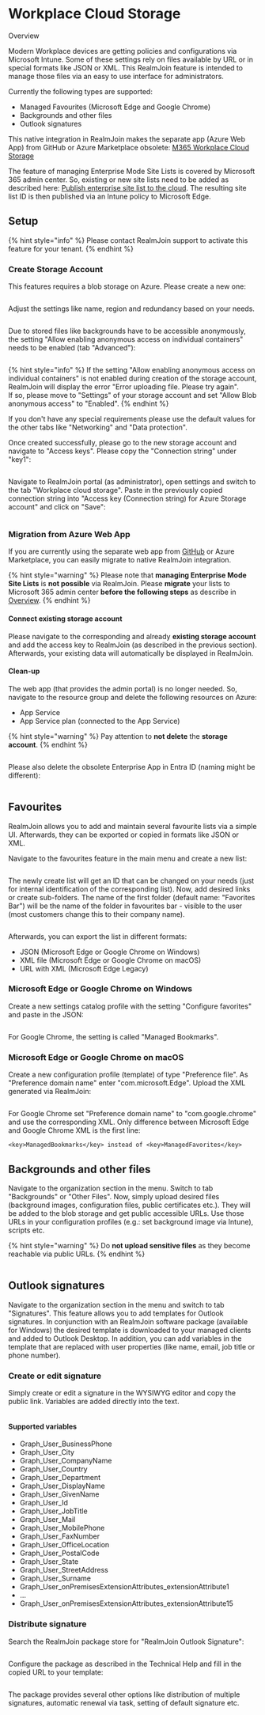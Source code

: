 # Workplace Cloud Storage

Overview

Modern Workplace devices are getting policies and configurations via Microsoft Intune. Some of these settings rely on files available by URL or in special formats like JSON or XML. This RealmJoin feature is intended to manage those files via an easy to use interface for administrators.

Currently the following types are supported:

* Managed Favourites (Microsoft Edge and Google Chrome)
* Backgrounds and other files
* Outlook signatures

This native integration in RealmJoin makes the separate app (Azure Web App) from GitHub or Azure Marketplace obsolete: [M365 Workplace Cloud Storage](https://github.com/glueckkanja/gk-m365-workplacecloudstorage)

The feature of managing Enterprise Mode Site Lists is covered by Microsoft 365 admin center. So, existing or new site lists need to be added as described here: [Publish enterprise site list to the cloud](https://learn.microsoft.com/en-us/deployedge/edge-ie-mode-cloud-site-list-mgmt#publish-enterprise-site-list-to-the-cloud-1). The resulting site list ID is then published via an Intune policy to Microsoft Edge.

## Setup

{% hint style="info" %}
Please contact RealmJoin support to activate this feature for your tenant.
{% endhint %}

### Create Storage Account

This features requires a blob storage on Azure. Please create a new one:

<figure><img src=".gitbook/assets/image (40).png" alt=""><figcaption></figcaption></figure>

Adjust the settings like name, region and redundancy based on your needs.

<figure><img src=".gitbook/assets/image (41).png" alt=""><figcaption></figcaption></figure>

Due to stored files like backgrounds have to be accessible anonymously, the setting "Allow enabling anonymous access on individual containers" needs to be enabled (tab "Advanced"):

<figure><img src=".gitbook/assets/image (58).png" alt=""><figcaption></figcaption></figure>

{% hint style="info" %}
If the setting "Allow enabling anonymous access on individual containers" is not enabled during creation of the storage account, RealmJoin will display the error "Error uploading file. Please try again".\
If so, please move to "Settings" of your storage account and set "Allow Blob anonymous access" to "Enabled".
{% endhint %}

If you don't have any special requirements please use the default values for the other tabs like "Networking" and "Data protection".

Once created successfully, please go to the new storage account and navigate to "Access keys". Please copy the "Connection string" under "key1":

<figure><img src=".gitbook/assets/image (42).png" alt=""><figcaption></figcaption></figure>

Navigate to RealmJoin portal (as administrator), open settings and switch to the tab "Workplace cloud storage". Paste in the previously copied connection string into "Access key (Connection string) for Azure Storage account" and click on "Save":

<figure><img src=".gitbook/assets/image (59).png" alt=""><figcaption></figcaption></figure>

### Migration from Azure Web App

If you are currently using the separate web app from [GitHub](https://github.com/glueckkanja/gk-m365-workplacecloudstorage) or Azure Marketplace, you can easily migrate to native RealmJoin integration.

{% hint style="warning" %}
Please note that **managing Enterprise Mode Site Lists** is **not possible** via RealmJoin. Please **migrate** your lists to Microsoft 365 admin center **before the following steps** as describe in [Overview](workplace-cloud-storage.md#overview).
{% endhint %}

#### Connect existing storage account

Please navigate to the corresponding and already **existing storage account** and add the access key to RealmJoin (as described in the previous section). Afterwards, your existing data will automatically be displayed in RealmJoin.

#### Clean-up

The web app (that provides the admin portal) is no longer needed. So, navigate to the resource group and delete the following resources on Azure:

* App Service
* App Service plan (connected to the App Service)

{% hint style="warning" %}
Pay attention to **not delete** the **storage account**.
{% endhint %}

<figure><img src=".gitbook/assets/image (44).png" alt=""><figcaption></figcaption></figure>

Please also delete the obsolete Enterprise App in Entra ID (naming might be different):

<figure><img src=".gitbook/assets/image (45).png" alt=""><figcaption></figcaption></figure>

## Favourites

RealmJoin allows you to add and maintain several favourite lists via a simple UI. Afterwards, they can be exported or copied in formats like JSON or XML.

Navigate to the favourites feature in the main menu and create a new list:

<figure><img src=".gitbook/assets/image (46).png" alt=""><figcaption></figcaption></figure>

The newly create list will get an ID that can be changed on your needs (just for internal identification of the corresponding list). Now, add desired links or create sub-folders. The name of the first folder (default name: "Favorites Bar") will be the name of the folder in favourites bar - visible to the user (most customers change this to their company name).

<figure><img src=".gitbook/assets/image (60).png" alt=""><figcaption></figcaption></figure>

Afterwards, you can export the list in different formats:

* JSON (Microsoft Edge or Google Chrome on Windows)
* XML file (Microsoft Edge or Google Chrome on macOS)
* URL with XML (Microsoft Edge Legacy)

### Microsoft Edge or Google Chrome on Windows

Create a new settings catalog profile with the setting "Configure favorites" and paste in the JSON:

<figure><img src=".gitbook/assets/image (50).png" alt=""><figcaption></figcaption></figure>

For Google Chrome, the setting is called "Managed Bookmarks".

### Microsoft Edge or Google Chrome on macOS

Create a new configuration profile (template) of type "Preference file". As "Preference domain name" enter "com.microsoft.Edge". Upload the XML generated via RealmJoin:

<figure><img src=".gitbook/assets/image (51).png" alt=""><figcaption></figcaption></figure>

For Google Chrome set "Preference domain name" to "com.google.chrome" and use the corresponding XML. Only difference between Microsoft Edge and Google Chrome XML is the first line:

```
<key>ManagedBookmarks</key> instead of <key>ManagedFavorites</key>
```

## Backgrounds and other files

Navigate to the organization section in the menu. Switch to tab "Backgrounds" or "Other Files". Now, simply upload desired files (background images, configuration files, public certificates etc.). They will be added to the blob storage and get public accessible URLs. Use those URLs in your configuration profiles (e.g.: set background image via Intune), scripts etc.

{% hint style="warning" %}
Do **not upload sensitive files** as they become reachable via public URLs.
{% endhint %}

<figure><img src=".gitbook/assets/image (52).png" alt=""><figcaption></figcaption></figure>

## Outlook signatures

Navigate to the organization section in the menu and switch to tab "Signatures". This feature allows you to add templates for Outlook signatures. In conjunction with an RealmJoin software package (available for Windows) the desired template is downloaded to your managed clients and added to Outlook Desktop. In addition, you can add variables in the template that are replaced with user properties (like name, email, job title or phone number).

### Create or edit signature

Simply create or edit a signature in the WYSIWYG editor and copy the public link. Variables are added directly into the text.

<figure><img src=".gitbook/assets/image (53).png" alt=""><figcaption></figcaption></figure>

#### Supported variables

* Graph\_User\_BusinessPhone
* Graph\_User\_City
* Graph\_User\_CompanyName
* Graph\_User\_Country
* Graph\_User\_Department
* Graph\_User\_DisplayName
* Graph\_User\_GivenName
* Graph\_User\_Id
* Graph\_User\_JobTitle
* Graph\_User\_Mail
* Graph\_User\_MobilePhone
* Graph\_User\_FaxNumber
* Graph\_User\_OfficeLocation
* Graph\_User\_PostalCode
* Graph\_User\_State
* Graph\_User\_StreetAddress
* Graph\_User\_Surname
* Graph\_User\_onPremisesExtensionAttributes\_extensionAttribute1
* ...
* Graph\_User\_onPremisesExtensionAttributes\_extensionAttribute15

### Distribute signature

Search the RealmJoin package store for "RealmJoin Outlook Signature":

<figure><img src=".gitbook/assets/image (54).png" alt=""><figcaption></figcaption></figure>

Configure the package as described in the Technical Help and fill in the copied URL to your template:

<figure><img src=".gitbook/assets/image (57).png" alt=""><figcaption></figcaption></figure>

The package provides several other options like distribution of multiple signatures, automatic renewal via task, setting of default signature etc.
